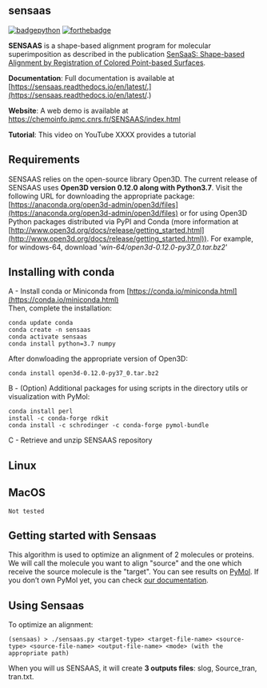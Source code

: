 ## sensaas


[![badgepython](https://forthebadge.com/images/badges/made-with-python.svg)](https://www.python.org/downloads/release/python-370/)  [![forthebadge](https://forthebadge.com/images/badges/built-with-science.svg)](https://chemoinfo.ipmc.cnrs.fr/)

**SENSAAS** is a shape-based alignment program for molecular superimposition as described in the publication [SenSaaS: Shape-based Alignment by Registration of Colored Point-based Surfaces](https://onlinelibrary.wiley.com/doi/full/10.1002/minf.202000081).

**Documentation**: Full documentation is available at [https://sensaas.readthedocs.io/en/latest/.](https://sensaas.readthedocs.io/en/latest/.)

**Website**: A web demo is available at https://chemoinfo.ipmc.cnrs.fr/SENSAAS/index.html

**Tutorial**: This video on YouTube XXXX provides a tutorial


## Requirements

SENSAAS relies on the open-source library Open3D. The current release of SENSAAS uses **Open3D version 0.12.0 along with Python3.7**. Visit the following URL for downloading the appropriate package: [https://anaconda.org/open3d-admin/open3d/files](https://anaconda.org/open3d-admin/open3d/files) or for using Open3D Python packages distributed via PyPI and Conda (more information at [http://www.open3d.org/docs/release/getting_started.html](http://www.open3d.org/docs/release/getting_started.html)). For example, for windows-64, download '*win-64/open3d-0.12.0-py37_0.tar.bz2*'


## Installing with conda

A - Install conda or Miniconda from [https://conda.io/miniconda.html](https://conda.io/miniconda.html)  
Then, complete the installation:

	conda update conda
	conda create -n sensaas
	conda activate sensaas
	conda install python=3.7 numpy
 
  After donwloading the appropriate version of Open3D:
  
 	conda install open3d-0.12.0-py37_0.tar.bz2

B - (Option) Additional packages for using scripts in the directory utils or visualization with PyMol:

  	conda install perl
  	install -c conda-forge rdkit
  	conda install -c schrodinger -c conda-forge pymol-bundle
  
C - Retrieve and unzip SENSAAS repository

## Linux

## MacOS
	Not tested

## Getting started with Sensaas  
This algorithm is used to optimize an alignment of 2 molecules or proteins. We will call the molecule you want to align "source" and the one which receive
the source molecule is the "target". You can see results on [PyMol](https://pymol.org/2/). If you don’t own PyMol yet, you can check [our documentation](lien).

## Using Sensaas
To optimize an alignment:
	
	(sensaas) > ./sensaas.py <target-type> <target-file-name> <source-type> <source-file-name> <output-file-name> <mode> (with the appropriate path)

When you will us SENSAAS, it will create **3 outputs files**: slog, Source_tran, tran.txt.
